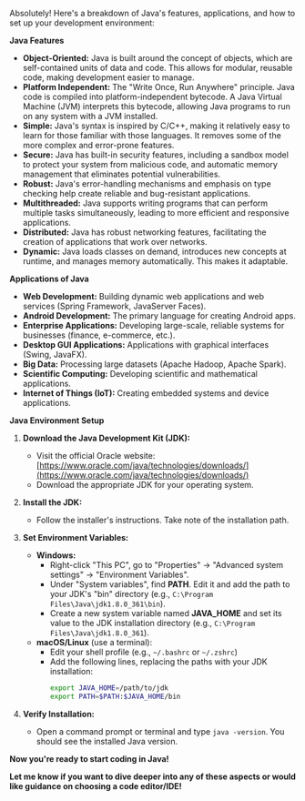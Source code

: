 Absolutely! Here's a breakdown of Java's features, applications, and how to set up your development environment:

**Java Features**

* **Object-Oriented:** Java is built around the concept of objects, which are self-contained units of data and code. This allows for modular, reusable code, making development easier to  manage.
* **Platform Independent:**  The "Write Once, Run Anywhere" principle. Java code is compiled into platform-independent bytecode. A Java Virtual Machine (JVM) interprets this bytecode, allowing Java programs to run on any system with a JVM installed.
* **Simple:** Java's syntax is inspired by C/C++, making it relatively easy to learn for those familiar with those languages. It removes some of the more complex and error-prone features.
* **Secure:** Java has built-in security features, including a sandbox model to protect your system from malicious code, and automatic memory management that eliminates potential vulnerabilities.
* **Robust:** Java's error-handling mechanisms and emphasis on type checking help create reliable and bug-resistant applications.
* **Multithreaded:** Java supports writing programs that can perform multiple tasks simultaneously, leading to more efficient and responsive applications. 
* **Distributed:** Java has robust networking features, facilitating the creation of applications that work over networks.
* **Dynamic:**  Java loads classes on demand, introduces new concepts at runtime, and manages memory automatically. This makes it adaptable.

**Applications of Java**

* **Web Development:** Building dynamic web applications and web services (Spring Framework, JavaServer Faces).
* **Android Development:** The primary language for creating Android apps.
* **Enterprise Applications:** Developing large-scale, reliable systems for businesses (finance, e-commerce, etc.).
* **Desktop GUI Applications:**  Applications with graphical interfaces (Swing, JavaFX).
* **Big Data:** Processing large datasets (Apache Hadoop, Apache Spark).
* **Scientific Computing:**  Developing scientific and mathematical applications.
* **Internet of Things (IoT):** Creating embedded systems and device applications.

**Java Environment Setup**

1. **Download the Java Development Kit (JDK):**
   - Visit the official Oracle website: [https://www.oracle.com/java/technologies/downloads/](https://www.oracle.com/java/technologies/downloads/)
   - Download the appropriate JDK for your operating system.

2. **Install the JDK:**
   - Follow the installer's instructions. Take note of the installation path.

3. **Set Environment Variables:**
   * **Windows:**
      - Right-click "This PC", go to "Properties" -> "Advanced system settings" -> "Environment Variables".
      -  Under "System variables", find **PATH**. Edit it and add the path to your JDK's "bin" directory (e.g., `C:\Program Files\Java\jdk1.8.0_361\bin`).
      - Create a new system variable named **JAVA_HOME** and set its value to the JDK installation directory (e.g., `C:\Program Files\Java\jdk1.8.0_361`).
   * **macOS/Linux**  (use a terminal):
      - Edit your shell profile (e.g., `~/.bashrc` or `~/.zshrc`)
      - Add the following lines, replacing the paths with your JDK installation:
        ```bash 
        export JAVA_HOME=/path/to/jdk  
        export PATH=$PATH:$JAVA_HOME/bin
        ```

4. **Verify Installation:**
   - Open a command prompt or terminal and type `java -version`. You should see the installed Java version.

**Now you're ready to start coding in Java!**

**Let me know if you want to dive deeper into any of these aspects or would like guidance on choosing a code editor/IDE!** 



